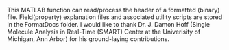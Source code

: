 This MATLAB function can read/process the header of a formatted (binary) file. Field(property) explanation files and associated utility scripts are stored in the FormatDocs folder. I would like to thank Dr. J. Damon Hoff (Single Molecule Analysis in Real-Time (SMART) Center at the Univerisity of Michigan, Ann Arbor) for his ground-laying contributions.
